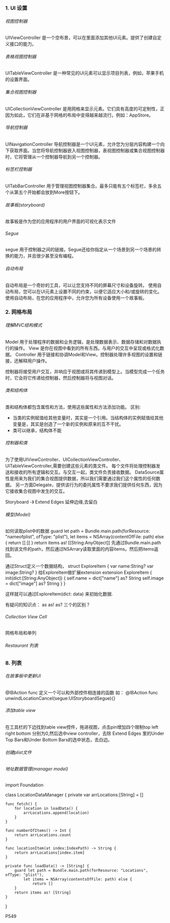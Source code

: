 ### 1. UI 设置

###### 视图控制器

UIViewController 是一个空布景，可以在里面添加其他UI元素。提供了创建自定义接口的能力。

###### 表格视图控制器

UITableViewController 是一种常见的UI元素可以显示项目列表，例如，苹果手机的设置界面。

###### 集合视图控制器

UICollectionViewController 是用网格来显示元素。它们具有高度的可定制性，正因为如此，它们在非基于网格的布局中变得越来越流行。例如：AppStore。

###### 导航控制器

UINavigationController 导航控制器是一个UI元素，允许您为分层内容构建一个向下获取界面。当您将导航控制器嵌入视图控制器，表视图控制器或集合视图控制器时，它将管理从一个控制器导航到另一个控制器。

###### 标签栏控制器

UITabBarController 用于管理视图控制器集合。最多只能有五个标签栏，多余五个从第五个开始都会放到More按钮下。

###### 故事板(storyboard)

故事板是作为您的应用程序的用户界面的可视化表示文件

###### Segue

segue 用于控制器之间的链接。Segue还给你指定从一个场景到另一个场景的转换的能力，并且很少甚至没有编程。

###### 自动布局

自动布局是一个奇妙的工具，可以让您支持不同的屏幕尺寸和设备旋转。 使用自动布局，您可以在UI元素上设置不同的约束，以便它适应大小和/或旋转的变化。 使用自动布局，在您的应用程序中，允许您为所有设备使用一个故事板。

### 2. 网格布局

###### 理解MVC结构模式

Model 用于处理程序的数据和业务逻辑，是处理数据表示、数据存储和对数据执行的操作。
View 是你在视图中看到的所有东西。与用户的交互中呈现或格式化数据。
Controller 用于链接和协调Model和View。控制器处理许多视图的设置和链接，还解释用户操作。

控制器将接受用户交互，并响应于视图或将其传递到模型上。当模型完成一个任务时，它会将它传递给控制器，然后控制器将与视图对话。

###### 类和结构体

类和结构体都包含属性和方法，使用这些属性和方法添加功能。
区别:
* 当类的实例赋值给其他变量时，其实是一个引用。当结构体的实例赋值给其他变量是，其实是创造了一个新的实例和原来的互不干扰。
* 类可以继承，结构体不能

###### 控制器和类

为了使用UIViewController、UICollectionViewController、UITableViewController,需要创建这些元素的类文件。
每个文件将处理控制器发送和接收的所有逻辑和交互。与交互一起，类文件负责接收数据。
DataSource属性是用来为我们的集合视图提供数据，所以我们需要通过我们这个属性的任何数据。
另一方面Delegate，提供该行为的委托属性不要求我们提供任何东西，因为它接收集合视图中发生的交互。

Storyboard -》 Extend Edges 延伸边缘,去留白

###### 模型(Model)

如何读取plist中的数据
guard let path = Bundle.main.path(forResource: "nameofplist", ofType: "plist"),
      let items = NSArray(contentOfFile: path) else {
        return [[:]]
      }
return items as! [[String:AnyObject]]
先通过Bundle.main.path找到该文件的path，然后通过NSArrary读取里面的内容items。然后把items返回。

通过Struct定义一个数据结构，
struct ExploreItem {
  var name:String?
  var image:String?
}
给ExploreItem做扩展extension
extension ExploreItem {
  init(dict:[String:AnyObject]) {
    self.name = dict["name"] as? String
    self.image = dict["image"] as? String
  }
}

这样就可以通过ExploreItem(dict: data) 来初始化数据.

有疑问的知识点：
as as! as? 三个的区别？


###### Collection View Cell

网格布局和单列

###### Restaurant 列表


###  8. 列表

###### 在故事板中更新UI

  @IBAction func 定义一个可以和外部控件相连接的函数
  如：
  @IBAction func unwindLocationCancel(segue:UIStoryboardSegue){}

###### 添加table view

在工具栏的下边找到table view控件，拖进视图，点击pin增加四个限制top left right bottom 分别为0,然后选中view controller，去除 Extend Edges 里的Under Top Bars和Under Bottom Bars的选中状态，去白边。

###### 创建plist文件

###### 地址数据管理(manager model)

import Foundation

class LocationDataManager {
    private var arrLocations:[String] = []
    
    func fetch() {
        for location in loadData() {
            arrLocations.append(location)
        }
    }
    
    func numberOfItems() -> Int {
        return arrLocations.count
    }
    
    func locationItem(at index:IndexPath) -> String {
        return arrLocations[index.item]
    }
    
    private func loadData() -> [String] {
        guard let path = Bundle.main.path(forResource: "Locations", ofType: "plist"),
            let items = NSArray(contentsOfFile: path) else {
                return []
        }
        return items as! [String]
    }
}


P549
